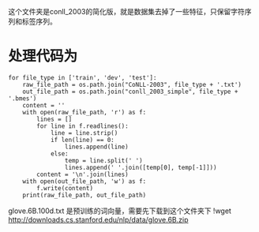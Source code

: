 这个文件夹是conll_2003的简化版，就是数据集去掉了一些特征，只保留字符序列和标签序列。

# 处理代码为
    for file_type in ['train', 'dev', 'test']:
        raw_file_path = os.path.join("CoNLL-2003", file_type + '.txt')
        out_file_path = os.path.join("conll_2003_simple", file_type + '.bmes')
        content = ''
        with open(raw_file_path, 'r') as f:
            lines = []
            for line in f.readlines():
                line = line.strip()
                if len(line) == 0:
                    lines.append(line)
                else:
                    temp = line.split(' ')
                    lines.append(' '.join([temp[0], temp[-1]]))
            content = '\n'.join(lines)
        with open(out_file_path, 'w') as f:
            f.write(content)   
        print(raw_file_path, out_file_path)

glove.6B.100d.txt 是预训练的词向量，需要先下载到这个文件夹下
!wget http://downloads.cs.stanford.edu/nlp/data/glove.6B.zip